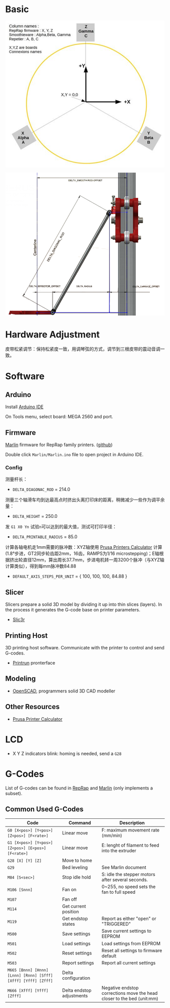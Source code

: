 # Basic

![delta_columns](ref/delta_columns.jpg)

![delta-offsets](ref/delta-offsets.png)

# Hardware Adjustment

皮带松紧调节：保持松紧度一致，用调琴弦的方式，调节到三根皮带的震动音调一致。

# Software

## Arduino

Install [Arduino IDE](https://www.arduino.cc/)

On Tools menu, select board: MEGA 2560 and port. 

## Firmware

[Marlin](http://marlinfw.org/) firmware for RepRap family printers. ([github](https://github.com/MarlinFirmware/Marlin))

Double click `Marlin/Marlin.ino` file to open project in Arduino IDE.

### Config

测量杆长：

* `DELTA_DIAGONAC_ROD` = 214.0

测量三个轴滑车均到达最高点时挤出头离打印床的距离，稍微减少一些作为调平余量：

* `DELTA_HEIGHT` = 250.0

发 `G1 X0 Yn` 试验`n`可以达到的最大值，测试可打印半径：

- `DELTA_PRINTABLE_RADIUS` = 85.0

计算各轴电机走1mm需要的脉冲数：XYZ轴使用 [Prusa Printers Calculator](https://www.prusaprinters.org/calculator/) 计算(1.8°步进，GT2同步轮齿距2mm，16齿，RAMPS为1/16 microstepping)；E轴根据挤出轮直径12mm，算出周长37.7mm，步进电机转一周3200个脉冲（与XYZ轴计算类似），得到每mm脉冲数84.88

* `DEFAULT_AXIS_STEPS_PER_UNIT` = { 100, 100, 100, 84.88 }

## Slicer 

Slicers prepare a solid 3D model by dividing it up into thin slices (layers). In the process it generates the G-code base on printer parameters.

* [Slic3r](http://slic3r.org/)

## Printing Host

3D printing host software. Communicate with the printer to control and send G-codes.

* [Printrun](https://github.com/kliment/Printrun) pronterface

## Modeling

* [OpenSCAD](http://www.openscad.org/), programmers solid 3D CAD modeller

## Other Resources

* [Prusa Printer Calculator](https://www.prusaprinters.org/calculator/)

# LCD

* X Y Z indicators blink: homing is needed, send a `G28`

# G-Codes

List of G-codes can be found in [RepRap](http://reprap.org/wiki/G-code) and [Marlin](http://marlinfw.org/meta/gcode/) (only implements a subset).

## Common Used G-Codes

| Code                                     | Command                   | Description                              |
| ---------------------------------------- | ------------------------- | ---------------------------------------- |
| `G0 [X<pos>] [Y<pos>] [Z<pos>] [F<rate>]` | Linear move               | F: maximum movement rate (mm/min)        |
| `G1 [X<pos>] [Y<pos>] [Z<pos>] [E<pos>] [F<rate>]` | Linear move               | E: lenght of filament to feed into the extruder |
| `G28 [X] [Y] [Z]`                        | Move to home              |                                          |
| `G29`                                    | Bed leveling              | See Marlin document                      |
| `M84 [S<sec>]`                           | Stop idle hold            | S: idle the stepper motors after several seconds. |
| `M106 [Snnn]`                            | Fan on                    | 0~255, no speed sets the fan to full speed |
| `M107`                                   | Fan off                   |                                          |
| `M114`                                   | Get current position      |                                          |
| `M119`                                   | Get endstop states        | Report as either "open" or "TRIGGERED"   |
| `M500`                                   | Save settings             | Save current settings to EEPROM          |
| `M501`                                   | Load settings             | Load settings from EEPROM                |
| `M502`                                   | Reset settings            | Reset all settings to firmware default   |
| `M503`                                   | Report settings           | Report all current settings              |
| `M665 [Bnnn] [Hnnn] [Lnnn] [Rnnn] [Sfff] [Xfff] [Yfff] [Zfff]` | Delta configuration       |                                          |
| `M666 [Xfff] [Yfff] [Zfff]`              | Delta endstop adjustments | Negative endstop corrections move the head closer to the bed (unit:mm) |

